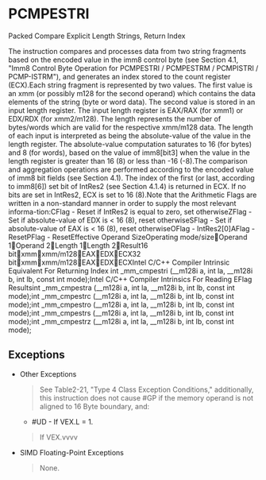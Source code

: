 # PCMPESTRI

Packed Compare Explicit Length Strings, Return Index

The instruction compares and processes data from two string fragments based on the encoded value in the imm8 control byte (see Section 4.1, "Imm8 Control Byte Operation for PCMPESTRI / PCMPESTRM / PCMPISTRI / PCMP-ISTRM"), and generates an index stored to the count register (ECX).Each string fragment is represented by two values.
The first value is an xmm (or possibly m128 for the second operand) which contains the data elements of the string (byte or word data).
The second value is stored in an input length register.
The input length register is EAX/RAX (for xmm1) or EDX/RDX (for xmm2/m128).
The length represents the number of bytes/words which are valid for the respective xmm/m128 data.
The length of each input is interpreted as being the absolute-value of the value in the length register.
The absolute-value computation saturates to 16 (for bytes) and 8 (for words), based on the value of imm8[bit3] when the value in the length register is greater than 16 (8) or less than -16 (-8).The comparison and aggregation operations are performed according to the encoded value of imm8 bit fields (see Section 4.1).
The index of the first (or last, according to imm8[6]) set bit of IntRes2 (see Section 4.1.4) is returned in ECX.
If no bits are set in IntRes2, ECX is set to 16 (8).Note that the Arithmetic Flags are written in a non-standard manner in order to supply the most relevant informa-tion:CFlag - Reset if IntRes2 is equal to zero, set otherwiseZFlag - Set if absolute-value of EDX is < 16 (8), reset otherwiseSFlag - Set if absolute-value of EAX is < 16 (8), reset otherwiseOFlag - IntRes2[0]AFlag - ResetPFlag - ResetEffective Operand SizeOperating mode/sizeOperand 1Operand 2Length 1Length 2Result16 bitxmmxmm/m128EAXEDXECX32 bitxmmxmm/m128EAXEDXECXIntel C/C++ Compiler Intrinsic Equivalent For Returning Index int _mm_cmpestri (__m128i a, int la, __m128i b, int lb, const int mode);Intel C/C++ Compiler Intrinsics For Reading EFlag Resultsint _mm_cmpestra (__m128i a, int la, __m128i b, int lb, const int mode);int _mm_cmpestrc (__m128i a, int la, __m128i b, int lb, const int mode);int _mm_cmpestro (__m128i a, int la, __m128i b, int lb, const int mode);int _mm_cmpestrs (__m128i a, int la, __m128i b, int lb, const int mode);int _mm_cmpestrz (__m128i a, int la, __m128i b, int lb, const int mode);

## Exceptions

- Other Exceptions
  > See Table2-21, "Type 4 Class Exception Conditions," additionally, this instruction does not cause #GP if the 
  > memory operand is not aligned to 16 Byte boundary, and:
  - #UD - If VEX.L = 1.
  > If VEX.vvvv 
- SIMD Floating-Point Exceptions
  > None.
